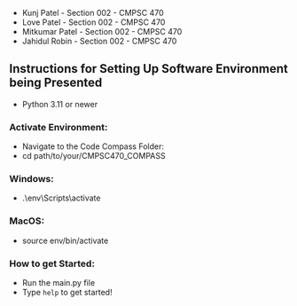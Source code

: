 - Kunj Patel - Section 002 - CMPSC 470
- Love Patel - Section 002 - CMPSC 470
- Mitkumar Patel - Section 002 - CMPSC 470
- Jahidul Robin - Section 002 - CMPSC 470


## Instructions for Setting Up Software Environment being Presented

- Python 3.11 or newer
	
### Activate Environment:
- Navigate to the Code Compass Folder:
- cd path/to/your/CMPSC470_COMPASS
### Windows:
- .\env\Scripts\activate
### MacOS:
- source env/bin/activate

### How to get Started:
- Run the main.py file
- Type `help` to get started!

